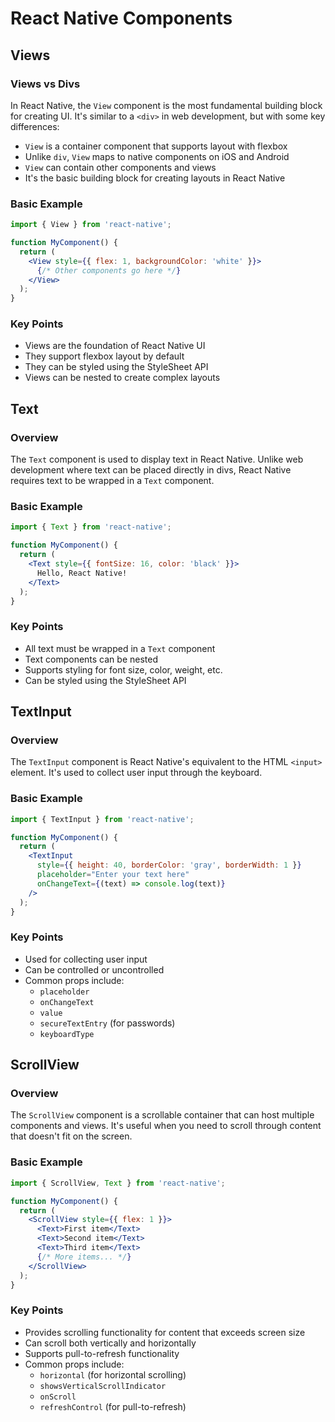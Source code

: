 # React Native Components

## Views

### Views vs Divs

In React Native, the `View` component is the most fundamental building block for creating UI. It's similar to a `<div>` in web development, but with some key differences:

- `View` is a container component that supports layout with flexbox
- Unlike `div`, `View` maps to native components on iOS and Android
- `View` can contain other components and views
- It's the basic building block for creating layouts in React Native

### Basic Example

```jsx
import { View } from 'react-native';

function MyComponent() {
  return (
    <View style={{ flex: 1, backgroundColor: 'white' }}>
      {/* Other components go here */}
    </View>
  );
}
```

### Key Points
- Views are the foundation of React Native UI
- They support flexbox layout by default
- They can be styled using the StyleSheet API
- Views can be nested to create complex layouts

## Text

### Overview
The `Text` component is used to display text in React Native. Unlike web development where text can be placed directly in divs, React Native requires text to be wrapped in a `Text` component.

### Basic Example

```jsx
import { Text } from 'react-native';

function MyComponent() {
  return (
    <Text style={{ fontSize: 16, color: 'black' }}>
      Hello, React Native!
    </Text>
  );
}
```

### Key Points
- All text must be wrapped in a `Text` component
- Text components can be nested
- Supports styling for font size, color, weight, etc.
- Can be styled using the StyleSheet API

## TextInput

### Overview
The `TextInput` component is React Native's equivalent to the HTML `<input>` element. It's used to collect user input through the keyboard.

### Basic Example

```jsx
import { TextInput } from 'react-native';

function MyComponent() {
  return (
    <TextInput
      style={{ height: 40, borderColor: 'gray', borderWidth: 1 }}
      placeholder="Enter your text here"
      onChangeText={(text) => console.log(text)}
    />
  );
}
```

### Key Points
- Used for collecting user input
- Can be controlled or uncontrolled
- Common props include:
  - `placeholder`
  - `onChangeText`
  - `value`
  - `secureTextEntry` (for passwords)
  - `keyboardType`

## ScrollView

### Overview
The `ScrollView` component is a scrollable container that can host multiple components and views. It's useful when you need to scroll through content that doesn't fit on the screen.

### Basic Example

```jsx
import { ScrollView, Text } from 'react-native';

function MyComponent() {
  return (
    <ScrollView style={{ flex: 1 }}>
      <Text>First item</Text>
      <Text>Second item</Text>
      <Text>Third item</Text>
      {/* More items... */}
    </ScrollView>
  );
}
```

### Key Points
- Provides scrolling functionality for content that exceeds screen size
- Can scroll both vertically and horizontally
- Supports pull-to-refresh functionality
- Common props include:
  - `horizontal` (for horizontal scrolling)
  - `showsVerticalScrollIndicator`
  - `onScroll`
  - `refreshControl` (for pull-to-refresh) 